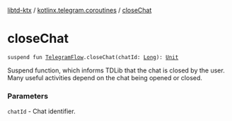 [libtd-ktx](../index.md) / [kotlinx.telegram.coroutines](index.md) / [closeChat](./close-chat.md)

# closeChat

`suspend fun `[`TelegramFlow`](../kotlinx.telegram.core/-telegram-flow/index.md)`.closeChat(chatId: `[`Long`](https://kotlinlang.org/api/latest/jvm/stdlib/kotlin/-long/index.html)`): `[`Unit`](https://kotlinlang.org/api/latest/jvm/stdlib/kotlin/-unit/index.html)

Suspend function, which informs TDLib that the chat is closed by the user. Many useful activities
depend on the chat being opened or closed.

### Parameters

`chatId` - Chat identifier.